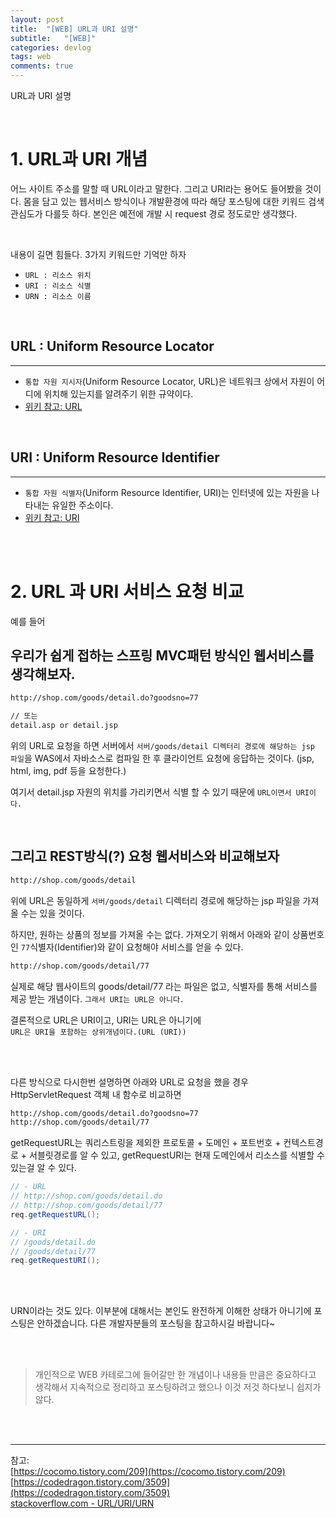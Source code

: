 ```yaml
---
layout: post
title:  "[WEB] URL과 URI 설명"
subtitle:   "[WEB]"
categories: devlog
tags: web
comments: true
---
```


URL과 URI 설명

<br>


# 1. URL과 URI 개념

어느 사이트 주소를 말할 때 URL이라고 말한다. 그리고 URI라는 용어도 들어봤을 것이다. 몸을 담고 있는 웹서비스 방식이나 개발환경에 따라 해당 포스팅에 대한 키워드 검색 관심도가 다를듯 하다. 본인은 예전에 개발 시 request 경로 정도로만 생각했다.

<br>

내용이 길면 힘들다. 3가지 키워드만 기억만 하자

- `URL : 리소스 위치`
- `URI : 리소스 식별`
- `URN : 리소스 이름`

<br>

## URL : Uniform Resource Locator
---

- `통합 자원 지시자`(Uniform Resource Locator, URL)은 네트워크 상에서 자원이 어디에 위치해 있는지를 알려주기 위한 규약이다. 
- [위키 참고: URL](http://ko.wikipedia.org/wiki/URL)

<br>

## URI : Uniform Resource Identifier
---

- `통합 자원 식별자`(Uniform Resource Identifier, URI)는 인터넷에 있는 자원을 나타내는 유일한 주소이다.
- [위키 참고: URI](http://ko.wikipedia.org/wiki/URI)



<br><br>


# 2. URL 과 URI 서비스 요청 비교

예를 들어 

## 우리가 쉽게 접하는 스프링 MVC패턴 방식인 웹서비스를 생각해보자.

```txt
http://shop.com/goods/detail.do?goodsno=77

// 또는
detail.asp or detail.jsp
```

위의 URL로 요청을 하면 서버에서 `서버/goods/detail 디렉터리 경로에 해당하는 jsp 파일`을 WAS에서 자바소스로 컴파일 한 후 클라이언트 요청에 응답하는 것이다. 
(jsp, html, img, pdf 등을 요청한다.)

여기서 detail.jsp 자원의 위치를 가리키면서 식별 할 수 있기 때문에 `URL이면서 URI이다.`

<br>


## 그리고 REST방식(?) 요청 웹서비스와 비교해보자

```txt
http://shop.com/goods/detail
```

위에 URL은 동일하게 `서버/goods/detail` 디렉터리 경로에 해당하는 jsp 파일을 가져 올 수는 있을 것이다.

하지만, 원하는 상품의 정보를 가져올 수는 없다.
가져오기 위해서 아래와 같이 상품번호인 `77`식별자(Identifier)와 같이 요청해야 서비스를 얻을 수 있다.

```txt
http://shop.com/goods/detail/77
```

실제로 해당 웹사이트의 goods/detail/77 라는 파일은 없고, 식별자를 통해 서비스를 제공 받는 개념이다. `그래서 URI는 URL은 아니다.`


결론적으로 URL은 URI이고, URI는 URL은 아니기에  
`URL은 URI을 포함하는 상위개념이다.(URL (URI))`

<br><br>

다른 방식으로 다시한번 설명하면
아래와 URL로 요청을 했을 경우 HttpServletRequest 객체 내 함수로 비교하면

```txt
http://shop.com/goods/detail.do?goodsno=77
http://shop.com/goods/detail/77
```

getRequestURL는 쿼리스트링을 제외한 프로토콜 + 도메인 + 포트번호 + 컨텍스트경로 + 서블릿경로를 알 수 있고, getRequestURI는 현재 도메인에서 리소스를 식별할 수 있는걸 알 수 있다.


```java
// - URL
// http://shop.com/goods/detail.do
// http://shop.com/goods/detail/77
req.getRequestURL();

// - URI
// /goods/detail.do
// /goods/detail/77
req.getRequestURI(); 
```

<br><br>

URN이라는 것도 있다. 이부분에 대해서는 본인도 완전하게 이해한 상태가 아니기에 포스팅은 안하겠습니다. 다른 개발자분들의 포스팅을 참고하시길 바랍니다~

<br><br>

> 개인적으로 WEB 카테로그에 들어갈만 한 개념이나 내용들 만큼은 중요하다고 생각해서 지속적으로 정리하고 포스팅하려고 했으나 이것 저것 하다보니 쉽지가 않다.

<br><br>


---
참고:  
[https://cocomo.tistory.com/209](https://cocomo.tistory.com/209)  
[https://codedragon.tistory.com/3509](https://codedragon.tistory.com/3509)  
[stackoverflow.com - URL/URI/URN](https://stackoverflow.com/questions/176264/what-is-the-difference-between-a-uri-a-url-and-a-urn)